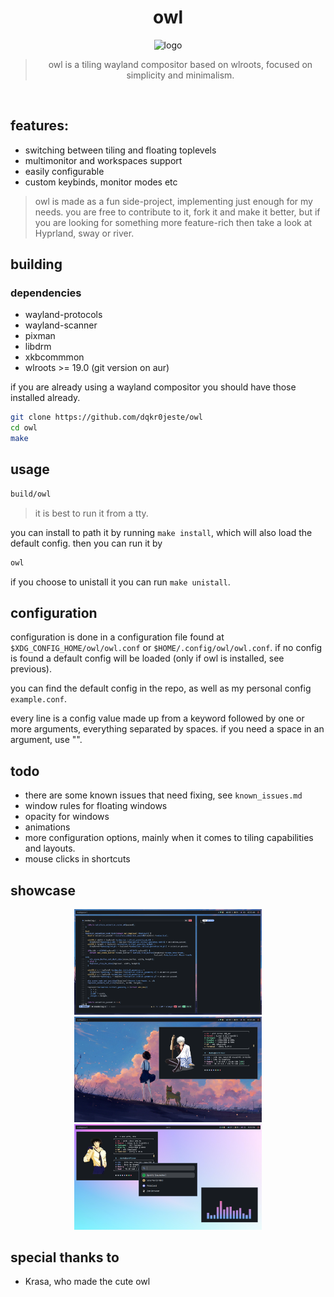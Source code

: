 <div align="center">
<h1>owl</h1>

<img src="assets/logo.png" alt="logo" width="300">

> owl is a tiling wayland compositor based on wlroots, focused on simplicity and minimalism.
</div>

<br>

## features:
- switching between tiling and floating toplevels
- multimonitor and workspaces support
- easily configurable
- custom keybinds, monitor modes etc

> owl is made as a fun side-project, implementing just enough for my needs. you are free to contribute to it, fork it and make it better, but if you are looking for something more feature-rich then take a look at Hyprland, sway or river. 

## building

### dependencies
- wayland-protocols
- wayland-scanner
- pixman
- libdrm
- xkbcommmon
- wlroots >= 19.0 (git version on aur)

if you are already using a wayland compositor you should have those installed already.

```bash
git clone https://github.com/dqkr0jeste/owl
cd owl
make
```

## usage

```bash
build/owl
```
> it is best to run it from a tty.

you can install to path it by running `make install`, which will also load the default config. then you can run it by

```bash
owl
```

if you choose to unistall it you can run `make unistall`.

## configuration

configuration is done in a configuration file found at `$XDG_CONFIG_HOME/owl/owl.conf` or `$HOME/.config/owl/owl.conf`. if no config is found a default config will be loaded (only if owl is installed, see previous).

you can find the default config in the repo, as well as my personal config `example.conf`.

every line is a config value made up from a keyword followed by one or more arguments, everything separated by spaces. if you need a space in an argument, use "".

## todo
- there are some known issues that need fixing, see `known_issues.md`
- window rules for floating windows
- opacity for windows
- animations
- more configuration options, mainly when it comes to tiling capabilities and layouts.
- mouse clicks in shortcuts

## showcase

<div align="center">

<img src="assets/showcase-1.png" alt="logo" width="300">
<img src="assets/showcase-2.png" alt="logo" width="300">
<img src="assets/showcase-3.png" alt="logo" width="300">

</div>

## special thanks to
- Krasa, who made the cute owl
